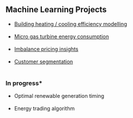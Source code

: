## Machine Learning Projects
* [Building heating / cooling efficiency modelling](https://github.com/JeffM-Code/PortfolioWork/tree/main/ML/BuildingEnergyEfficiency)<br><br>
* [Micro gas turbine energy consumption](https://github.com/JeffM-Code/PortfolioWork/tree/main/ML/GasTurbineConsumption)<br><br>
* [Imbalance pricing insights](https://github.com/JeffM-Code/PortfolioWork/tree/main/ML/ImbalancePricing)<br><br>
* [Customer segmentation](https://github.com/JeffM-Code/PortfolioWork/tree/main/ML/CustomerSegmentation)<br><br>

### In progress*
* Optimal renewable generation timing<br><br>
* Energy trading algorithm<br><br>